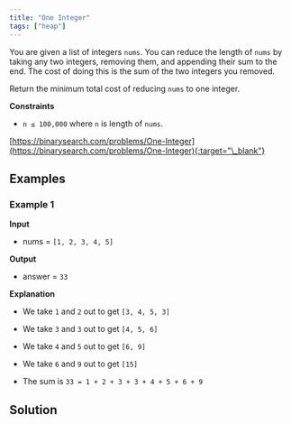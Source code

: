 ```yaml
---
title: "One Integer"
tags: ["heap"]
---
```


You are given a list of integers `nums`. You can reduce the length of `nums` by taking any two integers, removing them, and appending their sum to the end. The cost of doing this is the sum of the two integers you removed.

Return the minimum total cost of reducing `nums` to one integer.

**Constraints**

- `n ≤ 100,000` where `n` is length of `nums`.

[https://binarysearch.com/problems/One-Integer](https://binarysearch.com/problems/One-Integer){:target="\_blank"}

## Examples

### Example 1

**Input**

- nums = `[1, 2, 3, 4, 5]`

**Output**

- answer = `33`

**Explanation**

- We take `1` and `2` out to get `[3, 4, 5, 3]`
- We take `3` and `3` out to get `[4, 5, 6]`
- We take `4` and `5` out to get `[6, 9]`
- We take `6` and `9` out to get `[15]`

- The sum is `33 = 1 + 2 + 3 + 3 + 4 + 5 + 6 + 9`

## Solution

<script src="https://gist.github.com/yaeba/16da7be5123724fcf6eccc25581cef5a.js?file=One-Integer.py"></script>
